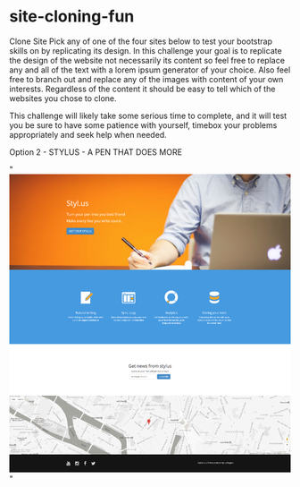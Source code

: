 # site-cloning-fun

Clone Site
Pick any of one of the four sites below to test your bootstrap skills on by replicating its design. In this challenge your goal is to replicate the design of the website not necessarily its content so feel free to replace any and all of the text with a lorem ipsum generator of your choice. Also feel free to branch out and replace any of the images with content of your own interests. Regardless of the content it should be easy to tell which of the websites you chose to clone.

This challenge will likely take some serious time to complete, and it will test you be sure to have some patience with yourself, timebox your problems appropriately and seek help when needed.

Option 2 - STYLUS - A PEN THAT DOES MORE

"![Alt text](Cloning-fun-challenge.png)"
